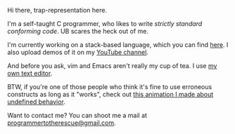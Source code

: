 Hi there, trap-representation here.

I'm a self-taught C programmer, who likes to write *strictly standard conforming code*. UB scares the heck out of me.

I'm currently working on a stack-based language, which you can find [here](https://github.com/trap-representation/Chlore). I also upload demos of it on my [YouTube channel](https://www.youtube.com/channel/UC0j25PUywdrQGOR2jWkuPHg).

And before you ask, vim and Emacs aren't really my cup of tea. I use [my own text editor](https://github.com/trap-representation/YET).

BTW, if you're one of those people who think it's fine to use erroneous constructs as long as it "works", check out [this animation I made about undefined behavior](https://youtu.be/-gVAP8YMlk0).

Want to contact me? You can shoot me a mail at programmertotherescue@gmail.com.
